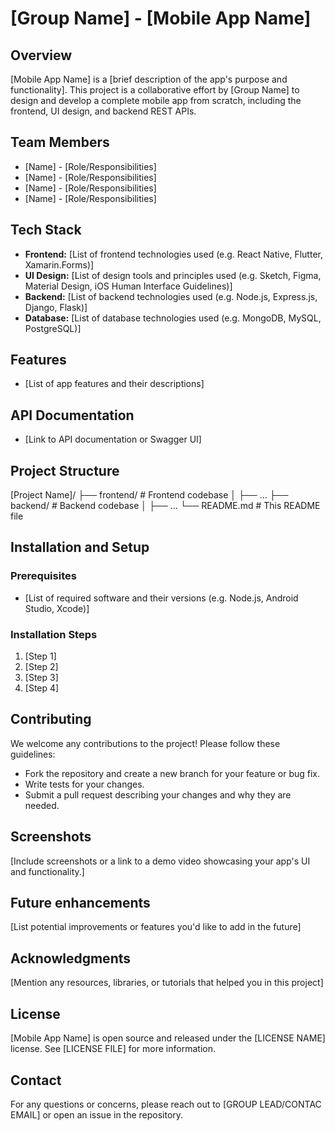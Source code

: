 # [Group Name] - [Mobile App Name]

## Overview

[Mobile App Name] is a [brief description of the app's purpose and functionality]. This project is a collaborative effort by [Group Name] to design and develop a complete mobile app from scratch, including the frontend, UI design, and backend REST APIs.

## Team Members

- [Name] - [Role/Responsibilities]
- [Name] - [Role/Responsibilities]
- [Name] - [Role/Responsibilities]
- [Name] - [Role/Responsibilities]

## Tech Stack

- **Frontend:** [List of frontend technologies used (e.g. React Native, Flutter, Xamarin.Forms)]
- **UI Design:** [List of design tools and principles used (e.g. Sketch, Figma, Material Design, iOS Human Interface Guidelines)]
- **Backend:** [List of backend technologies used (e.g. Node.js, Express.js, Django, Flask)]
- **Database:** [List of database technologies used (e.g. MongoDB, MySQL, PostgreSQL)]

## Features

- [List of app features and their descriptions]

## API Documentation

- [Link to API documentation or Swagger UI]

## Project Structure
[Project Name]/
├── frontend/               # Frontend codebase
│   ├── ...
├── backend/                # Backend codebase
│   ├── ...
└──  README.md           # This README file

## Installation and Setup

### Prerequisites

- [List of required software and their versions (e.g. Node.js, Android Studio, Xcode)]

### Installation Steps

1. [Step 1]
2. [Step 2]
3. [Step 3]
4. [Step 4]

## Contributing

We welcome any contributions to the project! Please follow these guidelines:

- Fork the repository and create a new branch for your feature or bug fix.
- Write tests for your changes.
- Submit a pull request describing your changes and why they are needed.

## Screenshots
[Include screenshots or a link to a demo video showcasing your app's UI and functionality.]

## Future enhancements
[List potential improvements or features you'd like to add in the future]

## Acknowledgments
[Mention any resources, libraries, or tutorials that helped you in this project]

## License

[Mobile App Name] is open source and released under the [LICENSE NAME] license. See [LICENSE FILE] for more information.

## Contact

For any questions or concerns, please reach out to [GROUP LEAD/CONTAC EMAIL] or open an issue in the repository.
